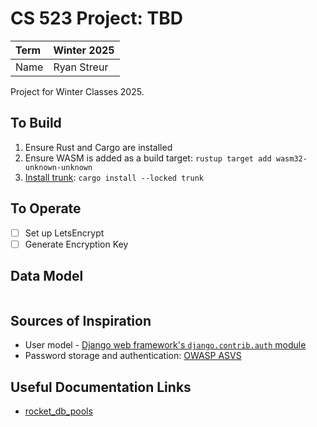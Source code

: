 # CS 523 Project: TBD

| Term | Winter 2025 |
| :--- | :---------- |
| Name | Ryan Streur |

Project for Winter Classes 2025.

## To Build

1. Ensure Rust and Cargo are installed
2. Ensure WASM is added as a build target: `rustup target add wasm32-unknown-unknown`
3. [Install trunk](https://trunkrs.dev/#install): `cargo install --locked trunk`

## To Operate

- [ ] Set up LetsEncrypt
- [ ] Generate Encryption Key

## Data Model

```puml

```

## Sources of Inspiration

- User model - [Django web framework's `django.contrib.auth` module](https://docs.djangoproject.com/en/5.1/ref/contrib/auth/)
- Password storage and authentication: [OWASP ASVS](https://raw.githubusercontent.com/OWASP/ASVS/v4.0.3/4.0/OWASP%20Application%20Security%20Verification%20Standard%204.0.3-en.pdf)

## Useful Documentation Links

- [rocket_db_pools](https://api.rocket.rs/master/rocket_db_pools)
